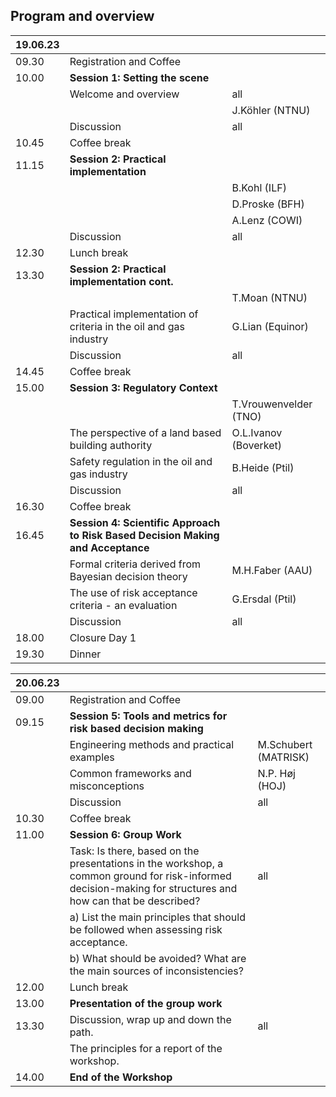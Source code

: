 ## Program and overview

| **19.06.23** |                                                                                   |                       |
|--------------------|----------------------------------------------------------------------------------------------|-----------------------|
| 09.30              | Registration and Coffee                                                                      |                       |
| 10.00              |**Session 1: Setting the scene**                                                        |                       |
|                    | Welcome and overview                                                                         | all       |
|                    | [](./Hoj.md)                                                           | J.Köhler (NTNU)         |
|                    | Discussion                                                                                   | all                   |
| 10.45              | Coffee break                                                                                 |                       |
| 11.15              |**Session 2: Practical implementation**                                                 |                       |
|                    | [](./Kohl.md)                                                 | B.Kohl (ILF)          |
|                    | [](./Proske.md)               | D.Proske (BFH)        |
|                    | [](./Lenz.md)                                                                                 | A.Lenz (COWI)         |
|                    | Discussion                                                                                   | all                   |
| 12.30              | Lunch break                                                                                  |                       |
| 13.30              |**Session 2: Practical implementation cont.**                                           |                       |
|                    | [](./Moan.md)  | T.Moan (NTNU)         |
|                    | Practical implementation of criteria in the oil and gas industry                             | G.Lian (Equinor)      |
|                    | Discussion                                                                                   | all                   |
| 14.45              | Coffee break                                                                                 |                       |
| 15.00              |**Session 3: Regulatory Context**                                                       |                       |
|                    | [](./Ton.md)                                                     | T.Vrouwenvelder (TNO)  |
|                    | The perspective of a land based building authority                                           | O.L.Ivanov (Boverket) |
|                    | Safety regulation in the oil and gas industry                                                | B.Heide (Ptil)        |
|                    | Discussion                                                                                   | all                   |
| 16.30              | Coffee break                                                                                 |                       |
| 16.45              |**Session 4: Scientific Approach to Risk Based Decision Making and Acceptance**         |                       |
|                    | Formal criteria derived from Bayesian decision theory                                        | M.H.Faber (AAU)       |
|                    | The use of risk acceptance criteria - an evaluation                                          | G.Ersdal (Ptil)       |
|                    | Discussion                                                                                   | all                   |
| 18.00              | Closure Day 1                                                                                |                       |
| 19.30              | Dinner                                                                                       |                       |


| **20.06.23** |                                                                                                                                                |                     |
|--------------------|-------------------------------------------------------------------------------------------------------------------------------------------------------------|---------------------|
| 09.00              | Registration and Coffee                                                                                                                                     |                     |
| 09.15              | **Session 5: Tools and metrics for risk based decision making**                                                                                        |                     |
|                    | Engineering methods and practical examples                                                                                                                  | M.Schubert (MATRISK) |
|                    | Common frameworks and misconceptions                                                                                                                        | N.P. Høj (HOJ)   |
|                    | Discussion                                                                                                                                                  | all                 |
| 10.30              | Coffee break                                                                                                                                                |                     |
| 11.00              | **Session 6: Group Work**                                                                                                                              |                     |
|                    | Task: Is there, based on the presentations in the workshop, a common ground for risk-informed decision-making for structures and how can that be described? | all                 |
|                    | a) List the main principles that should be followed when assessing risk acceptance.                                                                         |                     |
|                    | b)	What should be avoided? What are the main sources of inconsistencies?                                                                                    |                     |
| 12.00              | Lunch break                                                                                                                                                 |                     |
| 13.00              | **Presentation of the group work**                                                                                                                     |                     |
| 13.30              | Discussion, wrap up and down the path.                                                                                                                      | all                 |
|                    | The principles for a report of the workshop.                                                                                                                |                     |
| 14.00              | **End of the Workshop**                                                                                                                                |                     |

